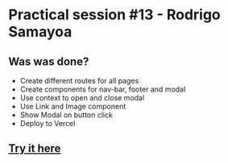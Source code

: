 # Practical session #13 - Rodrigo Samayoa

## Was was done?

- Create different routes for all pages
- Create components for nav-bar, footer and modal
- Use context to open and close modal
- Use Link and Image component
- Show Modal on button click
- Deploy to Vercel

## [Try it here](https://vercel.com/totisama/second-assignment/DyTpecGtyipFt8Eq1mrkB3YFXtCR)
